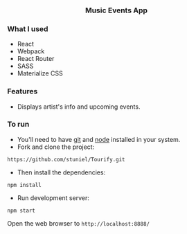
<p align="center">
    <h3 align="center">Music Events App<br></h3>
</p>

### What I used

* React 
* Webpack
* React Router
* SASS
* Materialize CSS

### Features

* Displays artist's info and upcoming events.

### To run

* You'll need to have [git](https://git-scm.com/) and [node](https://nodejs.org/en/) installed in your system.
* Fork and clone the project:

```
https://github.com/stuniel/Tourify.git
```

* Then install the dependencies:

```
npm install
```

* Run development server:

```
npm start
```

Open the web browser to `http://localhost:8888/`
